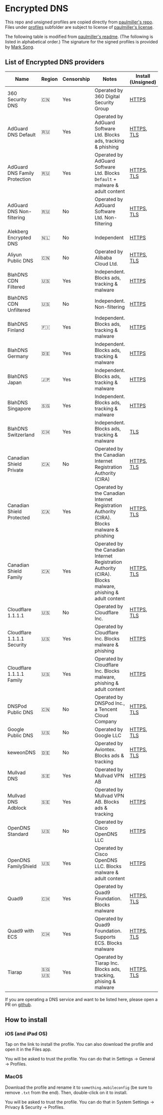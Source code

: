 # Encrypted DNS

This repo and unsigned profiles are copied directly from [paulmiller's repo](https://github.com/paulmillr/encrypted-dns). Files under [profiles](profiles) subfolder are subject to license of [paulmiller's license](https://github.com/paulmillr/encrypted-dns/blob/master/LICENSE). 

The following table is modified from [paulmiller's readme](https://github.com/paulmillr/encrypted-dns/blob/master/README.md). (The following is listed in alphabetical order.)  The signature for the signed profiles is provided by [Mark Song](https://marksong.tech).

## List of Encrypted DNS providers

| Name                          | Region | Censorship | Notes                                                                                                     | Install (Unsigned)                                                                                                       | Install (Signed)                                                                                                                       |
| ----------------------------- | ------ | ---------- | --------------------------------------------------------------------------------------------------------- | ------------------------------------------------------------------------------------------------------------------------ | -------------------------------------------------------------------------------------------------------------------------------------- |
| 360 Security DNS              | 🇨🇳     | Yes        | Operated by 360 Digital Security Group                                                                    | [HTTPS](profiles/360-https.mobileconfig)                                                                                 | [HTTPS](signed_profiles/360-https.mobileconfig)                                                                                        |
| AdGuard DNS Default           | 🇷🇺     | Yes        | Operated by AdGuard Software Ltd. Blocks ads, tracking & phishing                                         | [HTTPS](profiles/adguard-default-https.mobileconfig), [TLS](profiles/adguard-default-tls.mobileconfig)                   | [HTTPS](signed_profiles/adguard-default-https.mobileconfig), [TLS](signed_profiles/adguard-default-https.mobileconfig)                 |
| AdGuard DNS Family Protection | 🇷🇺     | Yes        | Operated by AdGuard Software Ltd. Blocks `Default` + malware & adult content                              | [HTTPS](profiles/adguard-family-https.mobileconfig), [TLS](profiles/adguard-family-tls.mobileconfig)                     | [HTTPS](signed_profiles/adguard-family-https.mobileconfig), [TLS](signed_profiles/adguard-family-tls.mobileconfig)                     |
| AdGuard DNS Non-filtering     | 🇷🇺     | No         | Operated by AdGuard Software Ltd. Non-filtering                                                           | [HTTPS](profiles/adguard-nofilter-https.mobileconfig), [TLS](profiles/adguard-nofilter-tls.mobileconfig)                 | [HTTPS](signed_profiles/adguard-nofilter-https.mobileconfig), [TLS](signed_profiles/adguard-nofilter-tls.mobileconfig)                 |
| Alekberg Encrypted DNS        | 🇳🇱     | No         | Independent                                                                                               | [HTTPS](profiles/alekberg-https.mobileconfig)                                                                            | [HTTPS](signed_profiles/alekberg-https.mobileconfig)                                                                                   |
| Aliyun Public DNS             | 🇨🇳     | No         | Operated by Alibaba Cloud Ltd.                                                                            | [HTTPS](profiles/alibaba-https.mobileconfig), [TLS](profiles/alibaba-tls.mobileconfig)                                   | [HTTPS](signed_profiles/alibaba-https.mobileconfig), [TLS](signed_profiles/alibaba-tls.mobileconfig)                                   |
| BlahDNS CDN Filtered          | 🇺🇸     | Yes        | Independent. Blocks ads, tracking & malware                                                               | [HTTPS](profiles/blahdns-cdn-adblock-doh1.mobileconfig)                                                                  | [HTTPS](signed_profiles/blahdns-cdn-adblock-doh1.mobileconfig)                                                                         |
| BlahDNS CDN Unfiltered        | 🇺🇸     | No         | Independent. Non-filtering                                                                                | [HTTPS](profiles/blahdns-cdn-unfiltered-doh1.mobileconfig)                                                               | [HTTPS](signed_profiles/blahdns-cdn-unfiltered-doh1.mobileconfig)                                                                      |
| BlahDNS Finland               | 🇫🇮     | Yes        | Independent. Blocks ads, tracking & malware                                                               | [HTTPS](profiles/blahdns-finland-doh.mobileconfig)                                                                       | [HTTPS](signed_profiles/blahdns-finland-doh.mobileconfig)                                                                              |
| BlahDNS Germany               | 🇩🇪     | Yes        | Independent. Blocks ads, tracking & malware                                                               | [HTTPS](profiles/blahdns-germany-doh.mobileconfig)                                                                       | [HTTPS](signed_profiles/blahdns-germany-doh.mobileconfig)                                                                              |
| BlahDNS Japan                 | 🇯🇵     | Yes        | Independent. Blocks ads, tracking & malware                                                               | [HTTPS](profiles/blahdns-japan-doh.mobileconfig)                                                                         | [HTTPS](signed_profiles/blahdns-japan-doh.mobileconfig)                                                                                |
| BlahDNS Singapore             | 🇸🇬     | Yes        | Independent. Blocks ads, tracking & malware                                                               | [HTTPS](profiles/blahdns-singapore-doh.mobileconfig)                                                                     | [HTTPS](signed_profiles/blahdns-singapore-doh.mobileconfig)                                                                            |
| BlahDNS Switzerland           | 🇨🇭     | Yes        | Independent. Blocks ads, tracking & malware                                                               | [TLS](profiles/blahdns-switzerland-dot.mobileconfig)                                                                     | [TLS](signed_profiles/blahdns-switzerland-dot.mobileconfig)                                                                            |
| Canadian Shield Private       | 🇨🇦     | No         | Operated by the Canadian Internet Registration Authority (CIRA)                                           | [HTTPS](profiles/canadianshield-private-https.mobileconfig), [TLS](profiles/canadianshield-private-tls.mobileconfig)     | [HTTPS](signed_profiles/canadianshield-private-https.mobileconfig), [TLS](signed_profiles/canadianshield-private-tls.mobileconfig)     |
| Canadian Shield Protected     | 🇨🇦     | Yes        | Operated by the Canadian Internet Registration Authority (CIRA). Blocks malware & phishing                | [HTTPS](profiles/canadianshield-protected-https.mobileconfig), [TLS](profiles/canadianshield-protected-tls.mobileconfig) | [HTTPS](signed_profiles/canadianshield-protected-https.mobileconfig), [TLS](signed_profiles/canadianshield-protected-tls.mobileconfig) |
| Canadian Shield Family        | 🇨🇦     | Yes        | Operated by the Canadian Internet Registration Authority (CIRA). Blocks malware, phishing & adult content | [HTTPS](profiles/canadianshield-family-https.mobileconfig), [TLS](profiles/canadianshield-family-tls.mobileconfig)       | [HTTPS](signed_profiles/canadianshield-family-https.mobileconfig), [TLS](signed_profiles/canadianshield-family-tls.mobileconfig)       |
| Cloudflare 1.1.1.1            | 🇺🇸     | No         | Operated by Cloudflare Inc.                                                                               | [HTTPS](profiles/cloudflare-https.mobileconfig), [TLS](profiles/cloudflare-tls.mobileconfig)                             | [HTTPS](signed_profiles/cloudflare-https.mobileconfig), [TLS](signed_profiles/cloudflare-tls.mobileconfig)                             |
| Cloudflare 1.1.1.1 Security   | 🇺🇸     | Yes        | Operated by Cloudflare Inc. Blocks malware & phishing                                                     | [HTTPS](profiles/cloudflare-malware-https.mobileconfig)                                                                  | [HTTPS](signed_profiles/cloudflare-malware-https.mobileconfig)                                                                         |
| Cloudflare 1.1.1.1 Family     | 🇺🇸     | Yes        | Operated by Cloudflare Inc. Blocks malware, phishing & adult content                                      | [HTTPS](profiles/cloudflare-family-https.mobileconfig)                                                                   | [HTTPS](signed_profiles/cloudflare-family-https.mobileconfig)                                                                          |
| DNSPod Public DNS             | 🇨🇳     | No         | Operated by DNSPod Inc., a Tencent Cloud Company                                                          | [HTTPS](profiles/dnspod-https.mobileconfig), [TLS](profiles/dnspod-tls.mobileconfig)                                     | [HTTPS](signed_profiles/dnspod-https.mobileconfig), [TLS](signed_profiles/dnspod-tls.mobileconfig)                                     |
| Google Public DNS             | 🇺🇸     | No         | Operated by Google LLC                                                                                    | [HTTPS](profiles/google-https.mobileconfig), [TLS](profiles/google-tls.mobileconfig)                                     | [HTTPS](signed_profiles/google-https.mobileconfig), [TLS](signed_profiles/google-tls.mobileconfig)                                     |
| keweonDNS                     | 🇩🇪     | No         | Operated by Aviontex. Blocks ads & tracking                                                               | [HTTPS](profiles/keweondns-doh.mobileconfig), [TLS](profiles/keweondns-dot.mobileconfig)                                 | [HTTPS](signed_profiles/keweondns-doh.mobileconfig), [TLS](signed_profiles/keweondns-dot.mobileconfig)                                 |
| Mullvad DNS                   | 🇸🇪     | Yes        | Operated by Mullvad VPN AB                                                                                | [HTTPS](profiles/mullvad-doh.mobileconfig)                                                                               | [HTTPS](signed_profiles/mullvad-doh.mobileconfig)                                                                                      |
| Mullvad DNS Adblock           | 🇸🇪     | Yes        | Operated by Mullvad VPN AB. Blocks ads & tracking                                                         | [HTTPS](profiles/mullvad-adblock-doh.mobileconfig)                                                                       | [HTTPS](signed_profiles/mullvad-adblock-doh.mobileconfig)                                                                              |
| OpenDNS Standard              | 🇺🇸     | No         | Operated by Cisco OpenDNS LLC                                                                             | [HTTPS](profiles/opendns-https.mobileconfig)                                                                             | [HTTPS](signed_profiles/opendns-https.mobileconfig)                                                                                    |
| OpenDNS FamilyShield          | 🇺🇸     | Yes        | Operated by Cisco OpenDNS LLC. Blocks malware & adult content                                             | [HTTPS](profiles/opendns-family-https.mobileconfig)                                                                      | [HTTPS](signed_profiles/opendns-family-https.mobileconfig)                                                                             |
| Quad9                         | 🇨🇭     | Yes        | Operated by Quad9 Foundation. Blocks malware                                                              | [HTTPS](profiles/quad9-https.mobileconfig), [TLS](profiles/quad9-tls.mobileconfig)                                       | [HTTPS](signed_profiles/quad9-https.mobileconfig), [TLS](signed_profiles/quad9-tls.mobileconfig)                                       |
| Quad9 with ECS                | 🇨🇭     | Yes        | Operated by Quad9 Foundation. Supports ECS. Blocks malware                                                | [HTTPS](profiles/quad9-ECS-https.mobileconfig), [TLS](profiles/quad9-ECS-tls.mobileconfig)                               | [HTTPS](signed_profiles/quad9-ECS-https.mobileconfig), [TLS](signed_profiles/quad9-ECS-tls.mobileconfig)                               |
| Tiarap                        | 🇸🇬 🇺🇸  | Yes        | Operated by Tiarap Inc. Blocks ads, tracking, phising & malware                                           | [HTTPS](profiles/tiarapp-https.mobileconfig), [TLS](profiles/tiarapp-tls.mobileconfig)                                   | [HTTPS](signed_profiles/tiarapp-https.mobileconfig), [TLS](signed_profiles/tiarapp-tls.mobileconfig)                                   |

If you are operating a DNS service and want to be listed here, please open a PR on [github](https://github.com/MarkSong535/Encrypted-DNS).

## How to install

### iOS (and iPad OS)

Tap on the link to install the profile. You can also download the profile and open it in the Files app.

You will be asked to trust the profile. You can do that in Settings → General → Profiles.

### MacOS

Download the profile and rename it to `something.mobileconfig` (be sure to remove `.txt` from the end). Then, double-click on it to install.

You will be asked to trust the profile. You can do that in System Settings → Privacy & Security → Profiles.
